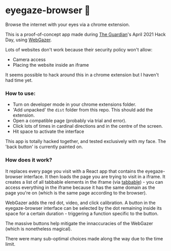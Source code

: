 # eyegaze-browser :eyes:
Browse the internet with your eyes via a chrome extension.

This is a proof-of-concept app made during [The Guardian](https://github.com/guardian)'s April 2021 Hack Day, using [WebGazer](https://webgazer.cs.brown.edu/).

Lots of websites don't work because their security policy won't allow:
- Camera access
- Placing the website inside an iframe

It seems possible to hack around this in a chrome extension but I haven't had time yet.

### How to use:
- Turn on developer mode in your chrome extensions folder.
- 'Add unpacked' the `dist` folder from this repo. This should add the extension.
- Open a compatible page (probably via trial and error).
- Click lots of times in cardinal directions and in the centre of the screen.
- Hit space to activate the interface

This app is totally hacked together, and tested exclusively with my face. The 'back button' is currently painted on.

### How does it work?
It replaces every page you visit with a React app that contains the eyegaze-browser interface. It then loads the page you are trying to visit in a iframe. It creates a list of all tabbable elements in the iframe (via [tabbable](https://github.com/focus-trap/tabbable)) - you can access everything in the iframe because it has the same domain as the page you're on (which is the same page according to the browser).

WebGazer adds the red dot, video, and click calibration. A button in the eyegaze-browser interface can be selected by the dot remaining inside its space for a certain duration - triggering a function specific to the button.

The massive buttons help mitigate the innaccuracies of the WebGazer (which is nonetheless magical).

There were many sub-optimal choices made along the way due to the time limit.
